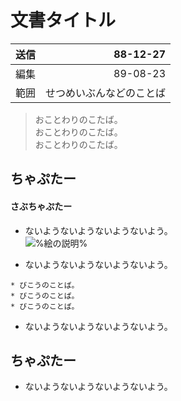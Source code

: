 文書タイトル
===

|送信|88-12-27|
|:---|---:|
|編集|89-08-23|
|範囲|せつめいぶんなどのことば|

> おことわりのこたば。<br>
> おことわりのこたば。<br>
> おことわりのこたば。<br>

## ちゃぷたー

#### さぶちゃぷたー

- ないようないようないようないよう。
<br>![%絵の説明%](https://github.com/nextZZ010/general-public-reference/blob/master/rsc/png/haneta.PNG)

- ないようないようないようないよう。

```
* びこうのことば。
* びこうのことば。
* びこうのことば。
```

- ないようないようないようないよう。

## ちゃぷたー

- ないようないようないようないよう。

<eof>
